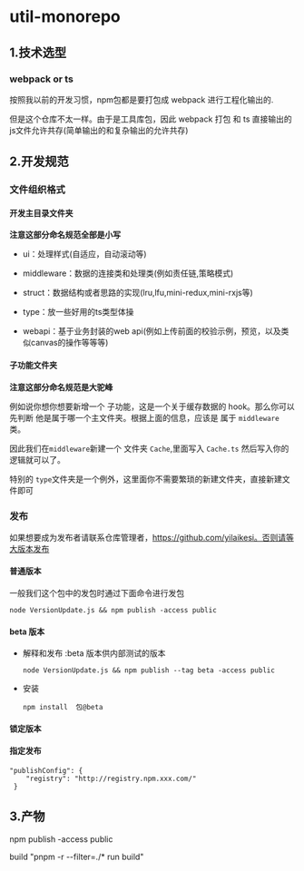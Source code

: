 # util-monorepo



## 1.技术选型

### webpack or ts 

按照我以前的开发习惯，npm包都是要打包成 webpack 进行工程化输出的.

但是这个仓库不太一样。由于是工具库包，因此 webpack 打包 和 ts 直接输出的 js文件允许共存(简单输出的和复杂输出的允许共存)



## 2.开发规范



### 文件组织格式

#### 开发主目录文件夹

**注意这部分命名规范全部是小写**


- ui：处理样式(自适应，自动滚动等)

- middleware：数据的连接类和处理类(例如责任链,策略模式)

- struct：数据结构或者思路的实现(lru,lfu,mini-redux,mini-rxjs等)

- type：放一些好用的ts类型体操

- webapi：基于业务封装的web api(例如上传前面的校验示例，预览，以及类似canvas的操作等等等)



#### 子功能文件夹

**注意这部分命名规范是大驼峰**

例如说你想你想要新增一个 子功能，这是一个关于缓存数据的 hook。那么你可以 先判断 他是属于哪一个主文件夹。根据上面的信息，应该是 属于 `middleware` 类。

因此我们在` middleware `新建一个 文件夹 `Cache`,里面写入 `Cache.ts` 然后写入你的逻辑就可以了。



特别的 `type`文件夹是一个例外，这里面你不需要繁琐的新建文件夹，直接新建文件即可





### 发布

如果想要成为发布者请联系仓库管理者，https://github.com/yilaikesi。否则请等大版本发布

#### 普通版本

一般我们这个包中的发包时通过下面命令进行发包

```shell
node VersionUpdate.js && npm publish -access public
```



#### beta 版本 

- 解释和发布 :beta 版本供内部测试的版本

  ```shell
  node VersionUpdate.js && npm publish --tag beta -access public
  ```

- 安装

  ```shell
  npm install  包@beta 
  ```

  

#### 锁定版本





#### 指定发布

```shell
"publishConfig": {
    "registry": "http://registry.npm.xxx.com/"
 }
```





## 3.产物













npm publish -access public


build "pnpm -r --filter=./* run build"

